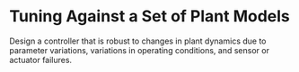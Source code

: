 # **Tuning Against a Set of Plant Models**

Design a controller that is robust to changes in plant dynamics due to parameter variations, variations in operating conditions, and sensor or actuator failures.

